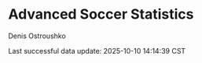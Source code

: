 # Advanced Soccer Statistics
Denis Ostroushko

<!-- gfm -->

Last successful data update: 2025-10-10 14:14:39 CST
